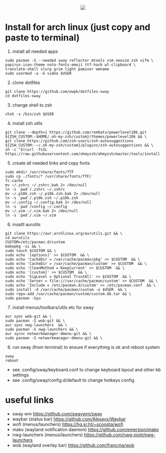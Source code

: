 <p align="center">
   <img src="https://github.com/owpk/dotfiles-sway/blob/master/sc.jpg"/>
</p>

# Install for arch linux (just copy and paste to terminal)

1. install all needed apps
```
sudo pacman -S --needed sway reflector mtools vim neovim zsh vifm \
papirus-icon-theme noto-fonts-emoji ttf-hack wl-clipboard \
translate-shell slurp grim light pamixer wmname
sudo usermod -a -G video $USER
```
2. clone dotfiles
```
git clone https://github.com/owpk/dotfiles-sway
cd dotfiles-sway
```
3. change shell to zsh
```
chsh -s /bin/zsh $USER
```
4. install zsh utils
```
git clone --depth=1 https://github.com/romkatv/powerlevel10k.git ${ZSH_CUSTOM:-$HOME/.oh-my-zsh/custom}/themes/powerlevel10k && \
git clone https://github.com/zsh-users/zsh-autosuggestions ${ZSH_CUSTOM:-~/.oh-my-zsh/custom}/plugins/zsh-autosuggestions && \
sh -c "$(curl -fsSL https://raw.githubusercontent.com/ohmyzsh/ohmyzsh/master/tools/install.sh)"
```
5. create all needed links and copy fonts
```
sudo mkdir /usr/share/fonts/TTF
sudo cp ./fonts/* /usr/share/fonts/TTF/
fc-cache
mv ~/.zshrc ~/.zshrc.bak 2> /dev/null
ln -s `pwd`/.zshrc ~/.zshrc
mv ~/.p10k.zsh ~/.p10k.zsh.bak 2> /dev/null
ln -s `pwd`/.p10k.zsh ~/.p10k.zsh
mv ~/.config ~/.config.bak 2> /dev/null
ln -s `pwd`/config ~/.config
mv ~/.vim ~/.vim.bak 2> /dev/null
ln -s `pwd`/.vim ~/.vim
```
6. insatll aurutils
```
git clone https://aur.archlinux.org/aurutils.git && \
cd aurutils
CUSTOM=/etc/pacman.d/custom
makepkg -si && \
sudo touch $CUSTOM && \
sudo echo '[options]' >> $CUSTOM  && \
sudo echo 'CacheDir = /var/cache/pacman/pkg' >> $CUSTOM  && \
sudo echo 'CacheDir = /var/cache/pacman/custom' >> $CUSTOM  && \
sudo echo 'CleanMethod = KeepCurrent' >> $CUSTOM  && \
sudo echo '[custom]' >> $CUSTOM  && \
sudo echo 'SigLevel = Optional TrustAll' >> $CUSTOM  && \
sudo echo 'Server = file:///var/cache/pacman/custom' >> $CUSTOM  && \
sudo echo 'Include = /etc/pacman.d/custom' >> /etc/pacman.conf  && \
sudo install -d /var/cache/pacman/custom -o $USER  && \
sudo repo-add /var/cache/pacman/custom/custom.db.tar && \
sudo pacman -Syu
```
7. install menus/toolbars/utils etc for sway
```
aur sync wob-git && \
sudo pacman -S wob-git && \
aur sync nwg-launchers  && \
sudo pacman -S nwg-launchers && \
aur sycnc networkmanager-dmenu-git && \
sudo pacman -S networkmanager-dmenu-git && \
```
8. run sway (from terminal) to ensure if everything is ok and reboot system
```
sway
reboot
```
- see .config/sway/keyboard.conf to change keyboard layout and other kb settings
- see .config/sway/config.d/default to change hotkeys config

# useful links
- sway wm
https://github.com/swaywm/sway
- waybar (status bar)
https://github.com/Alexays/Waybar
- wofi (menus/launchers)
https://hg.sr.ht/~scoopta/wofi
- mako (wayland notification daemon)
https://github.com/emersion/mako
- nwg-launchers (menus/launchers)
https://github.com/nwg-piotr/nwg-launchers
- wob (wayland overlay bar)
https://github.com/francma/wob
